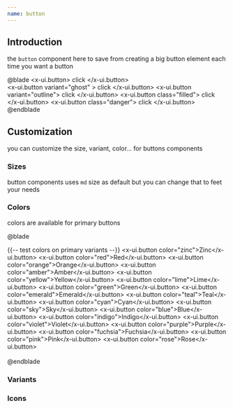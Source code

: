 ```yaml
---
name: button
---
```


## Introduction
the `button` component here to save from creating a big button element each time you want a button  

@blade
<x-demo>
    <x-ui.button>
        click
    </x-ui.button>    
    <x-ui.button variant="ghost" >
        click
    </x-ui.button>
    <x-ui.button variant="outline">
        click
    </x-ui.button>
    <x-ui.button class="filled">
        click
    </x-ui.button>
    <x-ui.button class="danger">
        click
    </x-ui.button>    
</x-demo>
@endblade

## Customization

you can customize the size, variant, color... for buttons components


### Sizes 

button components uses `md` size as default but you can change that to feet your needs


### Colors
colors are available for primary buttons

@blade
<x-demo>
    <div class="grid grid-cols-6 gap-4">
    {{-- test colors on primary variants --}}
    <x-ui.button color="zinc">Zinc</x-ui.button>
    <x-ui.button color="red">Red</x-ui.button>
    <x-ui.button color="orange">Orange</x-ui.button>
    <x-ui.button color="amber">Amber</x-ui.button>
    <x-ui.button color="yellow">Yellow</x-ui.button>
    <x-ui.button color="lime">Lime</x-ui.button>
    <x-ui.button color="green">Green</x-ui.button>
    <x-ui.button color="emerald">Emerald</x-ui.button>
    <x-ui.button color="teal">Teal</x-ui.button>
    <x-ui.button color="cyan">Cyan</x-ui.button>
    <x-ui.button color="sky">Sky</x-ui.button>
    <x-ui.button color="blue">Blue</x-ui.button>
    <x-ui.button color="indigo">Indigo</x-ui.button>
    <x-ui.button color="violet">Violet</x-ui.button>
    <x-ui.button color="purple">Purple</x-ui.button>
    <x-ui.button color="fuchsia">Fuchsia</x-ui.button>
    <x-ui.button color="pink">Pink</x-ui.button>
    <x-ui.button color="rose">Rose</x-ui.button>
    </div>  
</x-demo>
@endblade

### Variants 

### Icons 